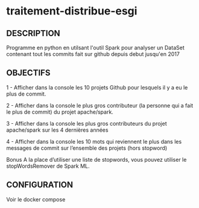 # traitement-distribue-esgi

## DESCRIPTION  

Programme en python en utilsant l'outil Spark pour analyser un DataSet contenant tout les commits fait sur github depuis debut jusqu'en 2017 

## OBJECTIFS 

1 -  Afficher dans la console les 10 projets Github pour lesquels il y a eu le plus de commit.

2 - Afficher dans la console le plus gros contributeur (la personne qui a fait le plus de commit) du projet apache/spark.

3 - Afficher dans la console les plus gros contributeurs du projet apache/spark sur les 4 dernières années

4 - Afficher dans la console les 10 mots qui reviennent le plus dans les messages de commit sur l’ensemble des projets (hors stopword)

Bonus
A la place d’utiliser une liste de stopwords, vous pouvez utiliser le stopWordsRemover de Spark ML.

## CONFIGURATION

Voir le docker compose
